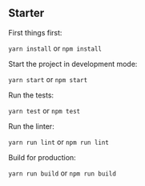 ## Starter

First things first:

`yarn install` or `npm install`

Start the project in development mode:

`yarn start` or `npm start`

Run the tests:

`yarn test` or `npm test`

Run the linter:

`yarn run lint` or `npm run lint`

Build for production:

`yarn run build` or `npm run build`
